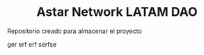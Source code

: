 <h1 align="center">Astar Network LATAM DAO</h1>
<p>Repositorio creado para almacenar el proyecto</p>

ger
erf
erf
serfse
